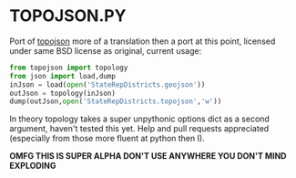 # TOPOJSON.PY

Port of [topojson](https://github.com/mbostock/topojson) more of a translation then a port at this point, licensed under same BSD license as original, current usage:

```python
from topojson import topology
from json import load,dump
inJson = load(open('StateRepDistricts.geojson'))
outJson = topology(inJson)
dump(outJson,open('StateRepDistricts.topojson','w'))
```

In theory topology takes a super unpythonic options dict as a second argument, 
haven't tested this yet. Help and pull requests appreciated (especially from those
more fluent at python then I).

**OMFG THIS IS SUPER ALPHA DON'T USE ANYWHERE YOU DON'T MIND EXPLODING**